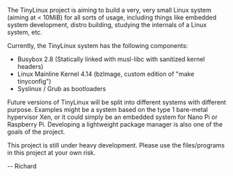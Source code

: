 
The TinyLinux project is aiming to build a very, very small Linux system (aiming at < 10MiB) for all sorts of usage, including things like embedded system development, distro building, studying the internals of a Linux system, etc.

Currently, the TinyLinux system has the following components:
  - Busybox 2.8 (Statically linked with musl-libc with sanitized kernel headers)
  - Linux Mainline Kernel 4.14 (bzImage, custom edition of "make tinyconfig")
  - Syslinux / Grub as bootloaders

Future versions of TinyLinux will be split into different systems with different purpose. Examples might be a system based on the type 1 bare-metal hypervisor Xen, or it could simply be an embedded system for Nano Pi or Raspberry Pi. Developing a lightweight package manager is also one of the goals of the project.

This project is still under heavy development. Please use the files/programs in this project at your own risk. 
  
-- Richard
